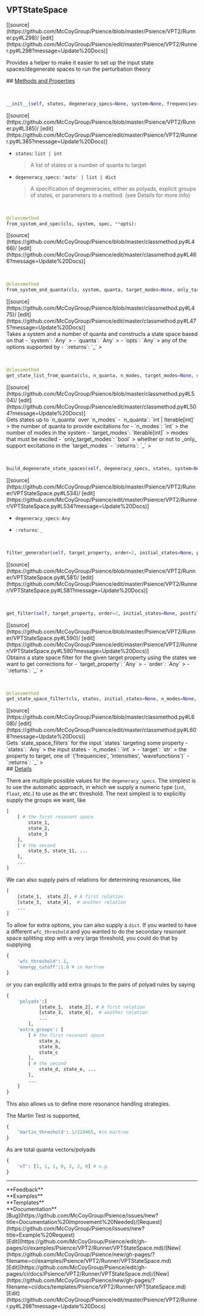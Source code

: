 ## <a id="Psience.VPT2.Runner.VPTStateSpace">VPTStateSpace</a> 

<div class="docs-source-link" markdown="1">
[[source](https://github.com/McCoyGroup/Psience/blob/master/Psience/VPT2/Runner.py#L298)/
[edit](https://github.com/McCoyGroup/Psience/edit/master/Psience/VPT2/Runner.py#L298?message=Update%20Docs)]
</div>

Provides a helper to make it easier to set up the input
state spaces/degenerate spaces to run the perturbation theory







<div class="collapsible-section">
 <div class="collapsible-section collapsible-section-header" markdown="1">
## <a class="collapse-link" data-toggle="collapse" href="#methods" markdown="1"> Methods and Properties</a> <a class="float-right" data-toggle="collapse" href="#methods"><i class="fa fa-chevron-down"></i></a>
 </div>
 <div class="collapsible-section collapsible-section-body collapse show" id="methods" markdown="1">
 
<a id="Psience.VPT2.Runner.VPTStateSpace.__init__" class="docs-object-method">&nbsp;</a> 
```python
__init__(self, states, degeneracy_specs=None, system=None, frequencies=None, evaluator=None): 
```
<div class="docs-source-link" markdown="1">
[[source](https://github.com/McCoyGroup/Psience/blob/master/Psience/VPT2/Runner.py#L385)/
[edit](https://github.com/McCoyGroup/Psience/edit/master/Psience/VPT2/Runner.py#L385?message=Update%20Docs)]
</div>

  - `states`: `list | int`
    > A list of states or a number of quanta to target
  - `degeneracy_specs`: `'auto' | list | dict`
    > A specification of degeneracies, either as polyads, explicit groups of states, or parameters to a method. (see Details for more info)


<a id="Psience.VPT2.Runner.VPTStateSpace.from_system_and_spec" class="docs-object-method">&nbsp;</a> 
```python
@classmethod
from_system_and_spec(cls, system, spec, **opts): 
```
<div class="docs-source-link" markdown="1">
[[source](https://github.com/McCoyGroup/Psience/blob/master/classmethod.py#L466)/
[edit](https://github.com/McCoyGroup/Psience/edit/master/classmethod.py#L466?message=Update%20Docs)]
</div>


<a id="Psience.VPT2.Runner.VPTStateSpace.from_system_and_quanta" class="docs-object-method">&nbsp;</a> 
```python
@classmethod
from_system_and_quanta(cls, system, quanta, target_modes=None, only_target_modes=False, **opts): 
```
<div class="docs-source-link" markdown="1">
[[source](https://github.com/McCoyGroup/Psience/blob/master/classmethod.py#L475)/
[edit](https://github.com/McCoyGroup/Psience/edit/master/classmethod.py#L475?message=Update%20Docs)]
</div>
Takes a system and a number of quanta and constructs a state space
based on that
  - `system`: `Any`
    > 
  - `quanta`: `Any`
    > 
  - `opts`: `Any`
    > any of the options supported by
  - `:returns`: `_`
    >


<a id="Psience.VPT2.Runner.VPTStateSpace.get_state_list_from_quanta" class="docs-object-method">&nbsp;</a> 
```python
@classmethod
get_state_list_from_quanta(cls, n_quanta, n_modes, target_modes=None, only_target_modes=False): 
```
<div class="docs-source-link" markdown="1">
[[source](https://github.com/McCoyGroup/Psience/blob/master/classmethod.py#L504)/
[edit](https://github.com/McCoyGroup/Psience/edit/master/classmethod.py#L504?message=Update%20Docs)]
</div>
Gets states up to `n_quanta` over `n_modes`
  - `n_quanta`: `int | Iterable[int]`
    > the number of quanta to provide excitations for
  - `n_modes`: `int`
    > the number of modes in the system
  - `target_modes`: `Iterable[int]`
    > modes that must be excited
  - `only_target_modes`: `bool`
    > whether or not to _only_ support excitations in the `target_modes`
  - `:returns`: `_`
    >


<a id="Psience.VPT2.Runner.VPTStateSpace.build_degenerate_state_spaces" class="docs-object-method">&nbsp;</a> 
```python
build_degenerate_state_spaces(self, degeneracy_specs, states, system=None, evaluator=None, freqs=None) -> '(None|DegeneracySpec, None|list[np.ndarray])': 
```
<div class="docs-source-link" markdown="1">
[[source](https://github.com/McCoyGroup/Psience/blob/master/Psience/VPT2/Runner/VPTStateSpace.py#L534)/
[edit](https://github.com/McCoyGroup/Psience/edit/master/Psience/VPT2/Runner/VPTStateSpace.py#L534?message=Update%20Docs)]
</div>

  - `degeneracy_specs`: `Any`
    > 
  - `:returns`: `_`
    >


<a id="Psience.VPT2.Runner.VPTStateSpace.filter_generator" class="docs-object-method">&nbsp;</a> 
```python
filter_generator(self, target_property, order=2, initial_states=None, postfilters=None): 
```
<div class="docs-source-link" markdown="1">
[[source](https://github.com/McCoyGroup/Psience/blob/master/Psience/VPT2/Runner/VPTStateSpace.py#L581)/
[edit](https://github.com/McCoyGroup/Psience/edit/master/Psience/VPT2/Runner/VPTStateSpace.py#L581?message=Update%20Docs)]
</div>


<a id="Psience.VPT2.Runner.VPTStateSpace.get_filter" class="docs-object-method">&nbsp;</a> 
```python
get_filter(self, target_property, order=2, initial_states=None, postfilters=None): 
```
<div class="docs-source-link" markdown="1">
[[source](https://github.com/McCoyGroup/Psience/blob/master/Psience/VPT2/Runner/VPTStateSpace.py#L590)/
[edit](https://github.com/McCoyGroup/Psience/edit/master/Psience/VPT2/Runner/VPTStateSpace.py#L590?message=Update%20Docs)]
</div>
Obtains a state space filter for the given target property
using the states we want to get corrections for
  - `target_property`: `Any`
    > 
  - `order`: `Any`
    > 
  - `:returns`: `_`
    >


<a id="Psience.VPT2.Runner.VPTStateSpace.get_state_space_filter" class="docs-object-method">&nbsp;</a> 
```python
@classmethod
get_state_space_filter(cls, states, initial_states=None, n_modes=None, order=2, target='wavefunctions', postfilters=None, **opts): 
```
<div class="docs-source-link" markdown="1">
[[source](https://github.com/McCoyGroup/Psience/blob/master/classmethod.py#L608)/
[edit](https://github.com/McCoyGroup/Psience/edit/master/classmethod.py#L608?message=Update%20Docs)]
</div>
Gets `state_space_filters` for the input `states` targeting some property
  - `states`: `Any`
    > the input states
  - `n_modes`: `int`
    > 
  - `target`: `str`
    > the property to target, one of `('frequencies', 'intensities', 'wavefunctions')`
  - `:returns`: `_`
    >
 </div>
</div>



<div class="collapsible-section">
 <div class="collapsible-section collapsible-section-header" markdown="1">
## <a class="collapse-link" data-toggle="collapse" href="#Details-a0b013" markdown="1"> Details</a> <a class="float-right" data-toggle="collapse" href="#Details-a0b013"><i class="fa fa-chevron-down"></i></a>
 </div>
 <div class="collapsible-section collapsible-section-body collapse show" id="Details-a0b013" markdown="1">
 
There are multiple possible values for the `degeneracy_specs`.
The simplest is to use the automatic approach, in which we supply a numeric type (`int`, `float`, etc.) to use as the `WFC` threshold.
The next simplest is to explicitly supply the groups we want, like

```python
[
    [ # the first resonant space
        state_1,
        state_2,
        state_3
    ],
    [ # the second
        state_5, state_11, ...
    ],
    ...
]
```

We can also supply pairs of relations for determining resonances, like

```python
[
    [state_1,  state_2], # A first relation
    [state_3,  state_4],  # another relation
    ...
]
```

To allow for extra options, you can also supply a `dict`. If you wanted to have a different `wfc_threshold` and you wanted to do the secondary resonant space splitting step with a very large threshold, you could do that by supplying

```python
{
    'wfc_threshold':.1,
    'energy_cutoff':1.0 # in Hartree
}
```

or you can explicitly add extra groups to the pairs of polyad rules by saying

```python
{
    'polyads':[
            [state_1,  state_2], # A first relation
            [state_3,  state_4],  # another relation
            ...
        ],
    'extra_groups': [
        [ # the first resonant space
            state_a,
            state_b,
            state_c
        ],
        [ # the second
            state_d, state_e, ...
        ],
        ...
    ]
}
```

This also allows us to define more resonance handling strategies.

The Martin Test is supported,
```python
{
    'martin_threshold':.1/219465, #in Hartree
}
```

As are total quanta vectors/polyads
```python
{
    'nT': [1, 1, 1, 0, 2, 2, 0] # e.g.
}
```
 </div>
</div>










---


<div markdown="1" class="text-secondary">
<div class="container">
  <div class="row">
   <div class="col" markdown="1">
**Feedback**   
</div>
   <div class="col" markdown="1">
**Examples**   
</div>
   <div class="col" markdown="1">
**Templates**   
</div>
   <div class="col" markdown="1">
**Documentation**   
</div>
   <div class="col" markdown="1">
   
</div>
   <div class="col" markdown="1">
   
</div>
   <div class="col" markdown="1">
   
</div>
</div>
  <div class="row">
   <div class="col" markdown="1">
[Bug](https://github.com/McCoyGroup/Psience/issues/new?title=Documentation%20Improvement%20Needed)/[Request](https://github.com/McCoyGroup/Psience/issues/new?title=Example%20Request)   
</div>
   <div class="col" markdown="1">
[Edit](https://github.com/McCoyGroup/Psience/edit/gh-pages/ci/examples/Psience/VPT2/Runner/VPTStateSpace.md)/[New](https://github.com/McCoyGroup/Psience/new/gh-pages/?filename=ci/examples/Psience/VPT2/Runner/VPTStateSpace.md)   
</div>
   <div class="col" markdown="1">
[Edit](https://github.com/McCoyGroup/Psience/edit/gh-pages/ci/docs/Psience/VPT2/Runner/VPTStateSpace.md)/[New](https://github.com/McCoyGroup/Psience/new/gh-pages/?filename=ci/docs/templates/Psience/VPT2/Runner/VPTStateSpace.md)   
</div>
   <div class="col" markdown="1">
[Edit](https://github.com/McCoyGroup/Psience/edit/master/Psience/VPT2/Runner.py#L298?message=Update%20Docs)   
</div>
   <div class="col" markdown="1">
   
</div>
   <div class="col" markdown="1">
   
</div>
   <div class="col" markdown="1">
   
</div>
</div>
</div>
</div>